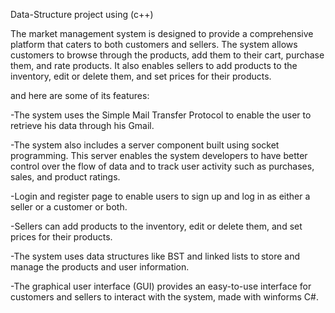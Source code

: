 Data-Structure project using (c++)

The market management system is designed to provide a comprehensive platform that caters to both customers and sellers. The system allows customers to browse through the products, add them to their cart, purchase them, and rate products. It also enables sellers to add products to the inventory, edit or delete them, and set prices for their products.

and here are some of its features:

-The system uses the Simple Mail Transfer Protocol to enable the user to retrieve his data through his Gmail.

-The system also includes a server component built using socket programming. This server enables the system developers to have better control over the flow of data and to track user activity such as purchases, sales, and product ratings.

-Login and register page to enable users to sign up and log in as either a seller or a
customer or both.

-Sellers can add products to the inventory, edit or delete them, and set prices for their
products.

-The system uses data structures like BST and linked lists to store and manage the
products and user information.

-The graphical user interface (GUI) provides an easy-to-use interface for customers and
sellers to interact with the system, made with winforms C#.
